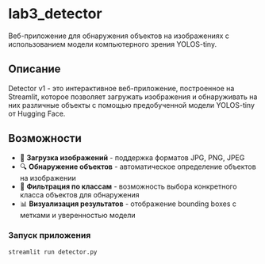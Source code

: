 # lab3_detector
Веб-приложение для обнаружения объектов на изображениях с использованием модели компьютерного зрения YOLOS-tiny.

## Описание

Detector v1 - это интерактивное веб-приложение, построенное на Streamlit, которое позволяет загружать изображения и обнаруживать на них различные объекты с помощью предобученной модели YOLOS-tiny от Hugging Face.

## Возможности

- 📁 **Загрузка изображений** - поддержка форматов JPG, PNG, JPEG
- 🔍 **Обнаружение объектов** - автоматическое определение объектов на изображении
- 🎯 **Фильтрация по классам** - возможность выбора конкретного класса объектов для обнаружения
- 📊 **Визуализация результатов** - отображение bounding boxes с метками и уверенностью модели

### Запуск приложения 

```bash
streamlit run detector.py